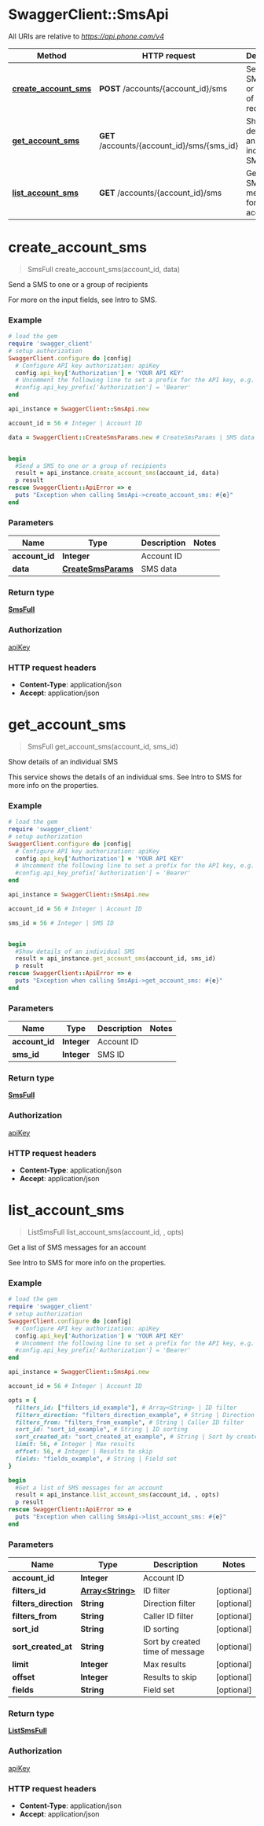 # SwaggerClient::SmsApi

All URIs are relative to *https://api.phone.com/v4*

Method | HTTP request | Description
------------- | ------------- | -------------
[**create_account_sms**](SmsApi.md#create_account_sms) | **POST** /accounts/{account_id}/sms | Send a SMS to one or a group of recipients
[**get_account_sms**](SmsApi.md#get_account_sms) | **GET** /accounts/{account_id}/sms/{sms_id} | Show details of an individual SMS
[**list_account_sms**](SmsApi.md#list_account_sms) | **GET** /accounts/{account_id}/sms | Get a list of SMS messages for an account


# **create_account_sms**
> SmsFull create_account_sms(account_id, data)

Send a SMS to one or a group of recipients

For more on the input fields, see Intro to SMS.

### Example
```ruby
# load the gem
require 'swagger_client'
# setup authorization
SwaggerClient.configure do |config|
  # Configure API key authorization: apiKey
  config.api_key['Authorization'] = 'YOUR API KEY'
  # Uncomment the following line to set a prefix for the API key, e.g. 'Bearer' (defaults to nil)
  #config.api_key_prefix['Authorization'] = 'Bearer'
end

api_instance = SwaggerClient::SmsApi.new

account_id = 56 # Integer | Account ID

data = SwaggerClient::CreateSmsParams.new # CreateSmsParams | SMS data


begin
  #Send a SMS to one or a group of recipients
  result = api_instance.create_account_sms(account_id, data)
  p result
rescue SwaggerClient::ApiError => e
  puts "Exception when calling SmsApi->create_account_sms: #{e}"
end
```

### Parameters

Name | Type | Description  | Notes
------------- | ------------- | ------------- | -------------
 **account_id** | **Integer**| Account ID | 
 **data** | [**CreateSmsParams**](CreateSmsParams.md)| SMS data | 

### Return type

[**SmsFull**](SmsFull.md)

### Authorization

[apiKey](../README.md#apiKey)

### HTTP request headers

 - **Content-Type**: application/json
 - **Accept**: application/json



# **get_account_sms**
> SmsFull get_account_sms(account_id, sms_id)

Show details of an individual SMS

This service shows the details of an individual sms. See Intro to SMS for more info on the properties.

### Example
```ruby
# load the gem
require 'swagger_client'
# setup authorization
SwaggerClient.configure do |config|
  # Configure API key authorization: apiKey
  config.api_key['Authorization'] = 'YOUR API KEY'
  # Uncomment the following line to set a prefix for the API key, e.g. 'Bearer' (defaults to nil)
  #config.api_key_prefix['Authorization'] = 'Bearer'
end

api_instance = SwaggerClient::SmsApi.new

account_id = 56 # Integer | Account ID

sms_id = 56 # Integer | SMS ID


begin
  #Show details of an individual SMS
  result = api_instance.get_account_sms(account_id, sms_id)
  p result
rescue SwaggerClient::ApiError => e
  puts "Exception when calling SmsApi->get_account_sms: #{e}"
end
```

### Parameters

Name | Type | Description  | Notes
------------- | ------------- | ------------- | -------------
 **account_id** | **Integer**| Account ID | 
 **sms_id** | **Integer**| SMS ID | 

### Return type

[**SmsFull**](SmsFull.md)

### Authorization

[apiKey](../README.md#apiKey)

### HTTP request headers

 - **Content-Type**: application/json
 - **Accept**: application/json



# **list_account_sms**
> ListSmsFull list_account_sms(account_id, , opts)

Get a list of SMS messages for an account

See Intro to SMS for more info on the properties.

### Example
```ruby
# load the gem
require 'swagger_client'
# setup authorization
SwaggerClient.configure do |config|
  # Configure API key authorization: apiKey
  config.api_key['Authorization'] = 'YOUR API KEY'
  # Uncomment the following line to set a prefix for the API key, e.g. 'Bearer' (defaults to nil)
  #config.api_key_prefix['Authorization'] = 'Bearer'
end

api_instance = SwaggerClient::SmsApi.new

account_id = 56 # Integer | Account ID

opts = { 
  filters_id: ["filters_id_example"], # Array<String> | ID filter
  filters_direction: "filters_direction_example", # String | Direction filter
  filters_from: "filters_from_example", # String | Caller ID filter
  sort_id: "sort_id_example", # String | ID sorting
  sort_created_at: "sort_created_at_example", # String | Sort by created time of message
  limit: 56, # Integer | Max results
  offset: 56, # Integer | Results to skip
  fields: "fields_example", # String | Field set
}

begin
  #Get a list of SMS messages for an account
  result = api_instance.list_account_sms(account_id, , opts)
  p result
rescue SwaggerClient::ApiError => e
  puts "Exception when calling SmsApi->list_account_sms: #{e}"
end
```

### Parameters

Name | Type | Description  | Notes
------------- | ------------- | ------------- | -------------
 **account_id** | **Integer**| Account ID | 
 **filters_id** | [**Array&lt;String&gt;**](String.md)| ID filter | [optional] 
 **filters_direction** | **String**| Direction filter | [optional] 
 **filters_from** | **String**| Caller ID filter | [optional] 
 **sort_id** | **String**| ID sorting | [optional] 
 **sort_created_at** | **String**| Sort by created time of message | [optional] 
 **limit** | **Integer**| Max results | [optional] 
 **offset** | **Integer**| Results to skip | [optional] 
 **fields** | **String**| Field set | [optional] 

### Return type

[**ListSmsFull**](ListSmsFull.md)

### Authorization

[apiKey](../README.md#apiKey)

### HTTP request headers

 - **Content-Type**: application/json
 - **Accept**: application/json



